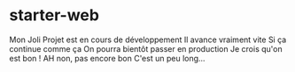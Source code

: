 # starter-web
Mon Joli Projet
est en cours de développement
Il avance vraiment vite
Si ça continue comme ça
On pourra bientôt passer en production
Je crois qu'on est bon !
AH non, pas encore bon
C'est un peu long...
